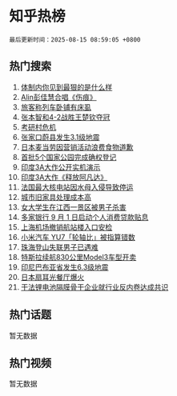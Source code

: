 # 知乎热榜

`最后更新时间：2025-08-15 08:59:05 +0800`

## 热门搜索

1. [体制内你见到最狠的是什么样](https://www.zhihu.com/search?q=%E4%BD%93%E5%88%B6%E5%86%85%E4%BD%A0%E8%A7%81%E5%88%B0%E6%9C%80%E7%8B%A0%E7%9A%84%E6%98%AF%E4%BB%80%E4%B9%88%E6%A0%B7)
1. [Alin彭佳慧合唱《伤痕》](https://www.zhihu.com/search?q=Alin%E5%BD%AD%E4%BD%B3%E6%85%A7%E5%90%88%E5%94%B1%E3%80%8A%E4%BC%A4%E7%97%95%E3%80%8B)
1. [旅客称列车卧铺有床虱](https://www.zhihu.com/search?q=%E6%97%85%E5%AE%A2%E7%A7%B0%E5%88%97%E8%BD%A6%E5%8D%A7%E9%93%BA%E6%9C%89%E5%BA%8A%E8%99%B1)
1. [张本智和4-2战胜王楚钦夺冠](https://www.zhihu.com/search?q=%E5%BC%A0%E6%9C%AC%E6%99%BA%E5%92%8C4-2%E6%88%98%E8%83%9C%E7%8E%8B%E6%A5%9A%E9%92%A6%E5%A4%BA%E5%86%A0)
1. [考研村危机](https://www.zhihu.com/search?q=%E8%80%83%E7%A0%94%E6%9D%91%E5%8D%B1%E6%9C%BA)
1. [张家口蔚县发生3.1级地震](https://www.zhihu.com/search?q=%E5%BC%A0%E5%AE%B6%E5%8F%A3%E8%94%9A%E5%8E%BF%E5%8F%91%E7%94%9F3.1%E7%BA%A7%E5%9C%B0%E9%9C%87)
1. [日本麦当劳因营销活动浪费食物道歉](https://www.zhihu.com/search?q=%E6%97%A5%E6%9C%AC%E9%BA%A6%E5%BD%93%E5%8A%B3%E5%9B%A0%E8%90%A5%E9%94%80%E6%B4%BB%E5%8A%A8%E6%B5%AA%E8%B4%B9%E9%A3%9F%E7%89%A9%E9%81%93%E6%AD%89)
1. [首批5个国家公园完成确权登记](https://www.zhihu.com/search?q=%E9%A6%96%E6%89%B95%E4%B8%AA%E5%9B%BD%E5%AE%B6%E5%85%AC%E5%9B%AD%E5%AE%8C%E6%88%90%E7%A1%AE%E6%9D%83%E7%99%BB%E8%AE%B0)
1. [印度3A大作公开实机演示](https://www.zhihu.com/search?q=%E5%8D%B0%E5%BA%A63A%E5%A4%A7%E4%BD%9C%E5%85%AC%E5%BC%80%E5%AE%9E%E6%9C%BA%E6%BC%94%E7%A4%BA)
1. [印度3A大作《释放阿凡达》](https://www.zhihu.com/search?q=%E5%8D%B0%E5%BA%A63A%E5%A4%A7%E4%BD%9C%E3%80%8A%E9%87%8A%E6%94%BE%E9%98%BF%E5%87%A1%E8%BE%BE%E3%80%8B)
1. [法国最大核电站因水母入侵导致停运](https://www.zhihu.com/search?q=%E6%B3%95%E5%9B%BD%E6%9C%80%E5%A4%A7%E6%A0%B8%E7%94%B5%E7%AB%99%E5%9B%A0%E6%B0%B4%E6%AF%8D%E5%85%A5%E4%BE%B5%E5%AF%BC%E8%87%B4%E5%81%9C%E8%BF%90)
1. [城市旧家具处理成本高](https://www.zhihu.com/search?q=%E5%9F%8E%E5%B8%82%E6%97%A7%E5%AE%B6%E5%85%B7%E5%A4%84%E7%90%86%E6%88%90%E6%9C%AC%E9%AB%98)
1. [女大学生在江西一景区被男子杀害](https://www.zhihu.com/search?q=%E5%A5%B3%E5%A4%A7%E5%AD%A6%E7%94%9F%E5%9C%A8%E6%B1%9F%E8%A5%BF%E4%B8%80%E6%99%AF%E5%8C%BA%E8%A2%AB%E7%94%B7%E5%AD%90%E6%9D%80%E5%AE%B3)
1. [多家银行 9 月 1 日启动个人消费贷款贴息](https://www.zhihu.com/search?q=%E5%A4%9A%E5%AE%B6%E9%93%B6%E8%A1%8C%209%20%E6%9C%88%201%20%E6%97%A5%E5%90%AF%E5%8A%A8%E4%B8%AA%E4%BA%BA%E6%B6%88%E8%B4%B9%E8%B4%B7%E6%AC%BE%E8%B4%B4%E6%81%AF)
1. [上海机场撤销航站楼入口安检](https://www.zhihu.com/search?q=%E4%B8%8A%E6%B5%B7%E6%9C%BA%E5%9C%BA%E6%92%A4%E9%94%80%E8%88%AA%E7%AB%99%E6%A5%BC%E5%85%A5%E5%8F%A3%E5%AE%89%E6%A3%80)
1. [小米汽车 YU7「轮轴比」被指算错数](https://www.zhihu.com/search?q=%E5%B0%8F%E7%B1%B3%E6%B1%BD%E8%BD%A6%20YU7%E3%80%8C%E8%BD%AE%E8%BD%B4%E6%AF%94%E3%80%8D%E8%A2%AB%E6%8C%87%E7%AE%97%E9%94%99%E6%95%B0)
1. [珠海登山失联男子已遇难](https://www.zhihu.com/search?q=%E7%8F%A0%E6%B5%B7%E7%99%BB%E5%B1%B1%E5%A4%B1%E8%81%94%E7%94%B7%E5%AD%90%E5%B7%B2%E9%81%87%E9%9A%BE)
1. [特斯拉续航830公里Model3车型开卖](https://www.zhihu.com/search?q=%E7%89%B9%E6%96%AF%E6%8B%89%E7%BB%AD%E8%88%AA830%E5%85%AC%E9%87%8CModel3%E8%BD%A6%E5%9E%8B%E5%BC%80%E5%8D%96)
1. [印尼巴布亚省发生6.3级地震](https://www.zhihu.com/search?q=%E5%8D%B0%E5%B0%BC%E5%B7%B4%E5%B8%83%E4%BA%9A%E7%9C%81%E5%8F%91%E7%94%9F6.3%E7%BA%A7%E5%9C%B0%E9%9C%87)
1. [日本扇耳光餐厅爆火](https://www.zhihu.com/search?q=%E6%97%A5%E6%9C%AC%E6%89%87%E8%80%B3%E5%85%89%E9%A4%90%E5%8E%85%E7%88%86%E7%81%AB)
1. [干法锂电池隔膜骨干企业就行业反内卷达成共识](https://www.zhihu.com/search?q=%E5%B9%B2%E6%B3%95%E9%94%82%E7%94%B5%E6%B1%A0%E9%9A%94%E8%86%9C%E9%AA%A8%E5%B9%B2%E4%BC%81%E4%B8%9A%E5%B0%B1%E8%A1%8C%E4%B8%9A%E5%8F%8D%E5%86%85%E5%8D%B7%E8%BE%BE%E6%88%90%E5%85%B1%E8%AF%86)

## 热门话题

暂无数据

## 热门视频

暂无数据